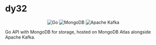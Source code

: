 # dy32

<div align="center">
    <img alt="Go" src="https://img.shields.io/badge/Go-00ADD8?style=for-the-badge&logo=go&logoColor=white"/>
    <img alt="MongoDB" src="https://img.shields.io/badge/MongoDB-47A248?style=for-the-badge&logo=MongoDB&logoColor=white"/>
    <img alt="Apache Kafka" src="https://img.shields.io/badge/Apache_Kafka-231F20?style=for-the-badge&logo=ApacheKafka&logoColor=white"/>
</div>

Go API with MongoDB for storage, hosted on MongoDB Atlas alongside Apache Kafka.

